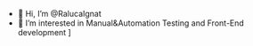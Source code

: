 - 👋 Hi, I’m @RalucaIgnat
- 👀 I’m interested in Manual&Automation Testing and Front-End development
]

<!---
RalucaIgnat/RalucaIgnat is a ✨ special ✨ repository because its `README.md` (this file) appears on your GitHub profile.
You can click the Preview link to take a look at your changes.
--->
